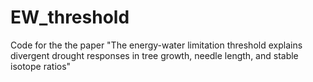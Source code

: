 # EW_threshold
Code for the the paper "The energy-water limitation threshold explains divergent drought responses in tree growth, needle length, and stable isotope ratios"
